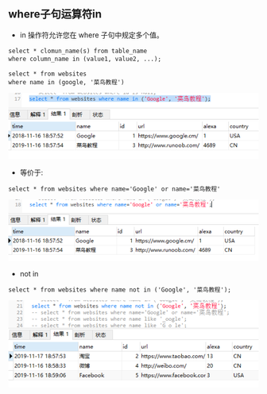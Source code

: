 ## where子句运算符in

* in 操作符允许您在 where 子句中规定多个值。

```MySql
select * clomun_name(s) from table_name 
where column_name in (value1, value2, ...);
```

```MySql
select * from websites 
where name in (google, '菜鸟教程')
```
<img src='./img/select_where_in.png' />


* 等价于:

```MySql
select * from websites where name='Google' or name='菜鸟教程'
```
<img src='./img/select_where_in_.png' />


* not in

```MySql
select * from websites where name not in ('Google', '菜鸟教程');
```
<img src='./img/select_where_in-not.png' />
